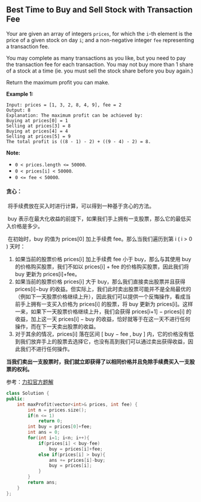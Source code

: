 ## Best Time to Buy and Sell Stock with Transaction Fee

Your are given an array of integers `prices`, for which the `i`-th element is the price of a given stock on day `i`; and a non-negative integer `fee` representing a transaction fee.

You may complete as many transactions as you like, but you need to pay the transaction fee for each transaction. You may not buy more than 1 share of a stock at a time (ie. you must sell the stock share before you buy again.)

Return the maximum profit you can make.

**Example 1:**

```
Input: prices = [1, 3, 2, 8, 4, 9], fee = 2
Output: 8
Explanation: The maximum profit can be achieved by:
Buying at prices[0] = 1
Selling at prices[3] = 8
Buying at prices[4] = 4
Selling at prices[5] = 9
The total profit is ((8 - 1) - 2) + ((9 - 4) - 2) = 8.
```

**Note:**

- `0 < prices.length <= 50000`.
- `0 < prices[i] < 50000`.
- `0 <= fee < 50000`.

#### 贪心：

​		将手续费放在买入时进行计算，可以得到一种基于贪心的方法。

​		buy 表示在最大化收益的前提下，如果我们手上拥有一支股票，那么它的最低买入价格是多少。

​		在初始时，buy 的值为 prices[0] 加上手续费 fee。那么当我们遍历到第 i ( i > 0 ) 天时：

1. 如果当前的股票价格 prices[i] 加上手续费 fee 小于 buy，那么与其使用 buy 的价格购买股票，我们不如以 prices[i] + fee 的价格购买股票，因此我们将 buy 更新为 prices[i]+fee。
2. 如果当前的股票价格 prices[i] 大于 buy，那么我们直接卖出股票并且获得 prices[i]−buy 的收益。但实际上，我们此时卖出股票可能并不是全局最优的（例如下一天股票价格继续上升），因此我们可以提供一个反悔操作，看成当前手上拥有一支买入价格为 prices[i] 的股票，将 buy 更新为 prices[i]。这样一来，如果下一天股票价格继续上升，我们会获得 prices[i+1] − prices[i] 的收益，加上这一天 prices[i] − buy 的收益，恰好就等于在这一天不进行任何操作，而在下一天卖出股票的收益。
3. 对于其余的情况，prices[i] 落在区间 \[ buy − fee , buy \] 内，它的价格没有低到我们放弃手上的股票去选择它，也没有高到我们可以通过卖出获得收益，因此我们不进行任何操作。

**当我们卖出一支股票时，我们就立即获得了以相同价格并且免除手续费买入一支股票的权利。**

参考：[力扣官方题解](https://leetcode-cn.com/u/leetcode-solution/)

```c++
class Solution {
public:
    int maxProfit(vector<int>& prices, int fee) {
        int n = prices.size();
        if(n <= 1)
            return 0;
        int buy = prices[0]+fee;
        int ans = 0;
        for(int i=1; i<n; i++){
            if(prices[i] < buy-fee)
                buy = prices[i]+fee;
            else if(prices[i] > buy){
                ans += prices[i]-buy;
                buy = prices[i];
            }
        }
        return ans;
    }
};
```

